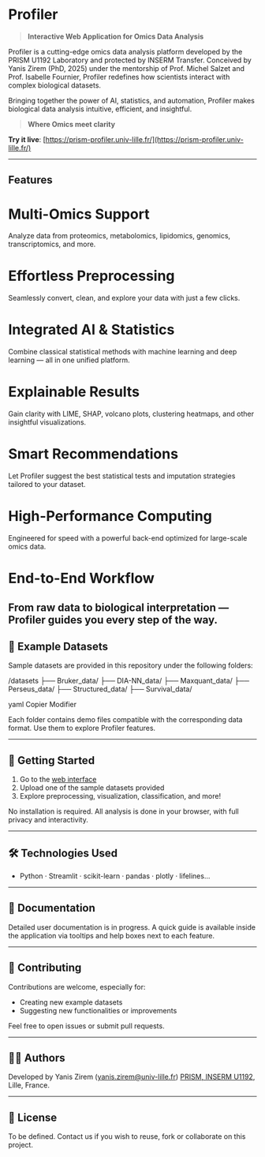 # Profiler

> **Interactive Web Application for Omics Data Analysis**


Profiler is a cutting-edge omics data analysis platform developed by the PRISM U1192 Laboratory and protected by INSERM Transfer. Conceived by Yanis Zirem (PhD, 2025) under the mentorship of Prof. Michel Salzet and Prof. Isabelle Fournier, Profiler redefines how scientists interact with complex biological datasets.

Bringing together the power of AI, statistics, and automation, Profiler makes biological data analysis intuitive, efficient, and insightful.
> **Where Omics meet clarity**

**Try it live**: [https://prism-profiler.univ-lille.fr/](https://prism-profiler.univ-lille.fr/)

---

##  Features
# Multi-Omics Support
Analyze data from proteomics, metabolomics, lipidomics, genomics, transcriptomics, and more.

# Effortless Preprocessing
Seamlessly convert, clean, and explore your data with just a few clicks.

# Integrated AI & Statistics
Combine classical statistical methods with machine learning and deep learning — all in one unified platform.

# Explainable Results
Gain clarity with LIME, SHAP, volcano plots, clustering heatmaps, and other insightful visualizations.

# Smart Recommendations
Let Profiler suggest the best statistical tests and imputation strategies tailored to your dataset.

# High-Performance Computing
Engineered for speed with a powerful back-end optimized for large-scale omics data.

# End-to-End Workflow
From raw data to biological interpretation — Profiler guides you every step of the way.
---

## 📂 Example Datasets

Sample datasets are provided in this repository under the following folders:

/datasets
├── Bruker_data/
├── DIA-NN_data/
├── Maxquant_data/
├── Perseus_data/
├── Structured_data/
├── Survival_data/

yaml
Copier
Modifier

Each folder contains demo files compatible with the corresponding data format. Use them to explore Profiler features.

---

## 🧠 Getting Started

1. Go to the [web interface](https://prism-profiler.univ-lille.fr/)
2. Upload one of the sample datasets provided
3. Explore preprocessing, visualization, classification, and more!

No installation is required. All analysis is done in your browser, with full privacy and interactivity.

---

## 🛠️ Technologies Used

- Python · Streamlit · scikit-learn · pandas · plotly · lifelines...

---

## 📘 Documentation

Detailed user documentation is in progress. A quick guide is available inside the application via tooltips and help boxes next to each feature.

---

## 🤝 Contributing

Contributions are welcome, especially for:
- Creating new example datasets
- Suggesting new functionalities or improvements

Feel free to open issues or submit pull requests.

---

## 🧑‍🔬 Authors

Developed by Yanis Zirem (yanis.zirem@univ-lille.fr) [PRISM, INSERM U1192](https://www.inserm.fr/en/research-inserm/prism-u1192/), Lille, France.

---

## 📄 License

To be defined. Contact us if you wish to reuse, fork or collaborate on this project.
